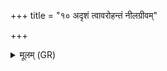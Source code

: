 +++
title = "१० अदृशं त्वावरोहन्तं नीलग्रीवम्"

+++
<details><summary>मूलम् (GR)</summary>

अदृशं त्वावरोहन्तं  
नीलग्रीवं विलोहितम् ।  
उत त्वा गोपा अदृशन्न्  
उत त्वोदाहार्यः ।  
उतो त्वा विश्वा भूतानि  
तस्मै दृष्टाय ते नमः ॥
</details>